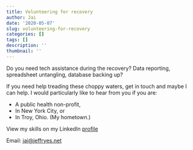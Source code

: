 ```yaml
---
title: Volunteering for recovery
author: Jai
date: '2020-05-07'
slug: volunteering-for-recovery
categories: []
tags: []
description: ''
thumbnail: ''
---
```


Do you need tech assistance during the recovery? Data reporting, spreadsheet untangling, database backing up?

If you need help treading these choppy waters, get in touch and maybe I can help. I would particularly like to hear from you if you are:

- A public health non-profit,
- In New York City, or
- In Troy, Ohio. (My hometown.)

View my skills on my LinkedIn [profile](https://www.linkedin.com/in/jai-jeffryes-3879802a/)

Email: jai@jeffryes.net